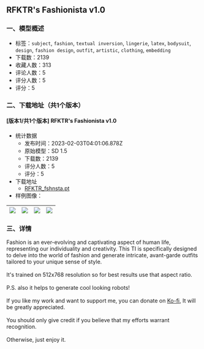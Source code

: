 ## RFKTR's Fashionista v1.0
### 一、模型概述

- 标签：`subject`, `fashion`, `textual inversion`, `lingerie`, `latex`, `bodysuit`, `design`, `fashion design`, `outfit`, `artistic`, `clothing`, `embedding`
- 下载数：2139
- 收藏人数：313
- 评论人数：5
- 评分人数：5
- 评分：5

### 二、下载地址（共1个版本）

#### [版本1/共1个版本] RFKTR's Fashionista v1.0

- 统计数据
  - 发布时间：2023-02-03T04:01:06.878Z
  - 原始模型：SD 1.5
  - 下载数：2139
  - 评分人数：5
  - 评分：5
- 下载地址
  - [RFKTR_fshnsta.pt](https://civitai.com/api/download/models/7483)
- 样例图像：

| <img src="https://image.civitai.com/xG1nkqKTMzGDvpLrqFT7WA/27df23d0-1f8e-4a88-cc86-fe2678f61000/width=450/70071.jpeg" /> | <img src="https://image.civitai.com/xG1nkqKTMzGDvpLrqFT7WA/79e830f5-a846-4df4-aab7-b4b1b0b8b900/width=450/70088.jpeg" /> | <img src="https://image.civitai.com/xG1nkqKTMzGDvpLrqFT7WA/d0851d26-1b19-42c7-73a1-188dd52df000/width=450/70087.jpeg" /> | <img src="https://image.civitai.com/xG1nkqKTMzGDvpLrqFT7WA/53849e7a-55db-4784-9da8-b9d905683d00/width=450/70086.jpeg" /> |
| ---- | ---- | ---- | ---- |


### 三、详情
<p>Fashion is an ever-evolving and captivating aspect of human life, representing our individuality and creativity. This TI is specifically designed to delve into the world of fashion and generate intricate, avant-garde outfits tailored to your unique sense of style.<br /><br />It's trained on 512x768 resolution so for best results use that aspect ratio. <br /><br />P.S. also it helps to generate cool looking robots!<br /><br />If you like my work and want to support me, you can donate on <a target="_blank" rel="ugc" href="https://ko-fi.com/rfktr">Ko-fi</a>, It will be greatly appreciated.<br /><br />You should only give credit if you believe that my efforts warrant recognition.<br /><br />Otherwise, just enjoy it.<br /><br /></p>
